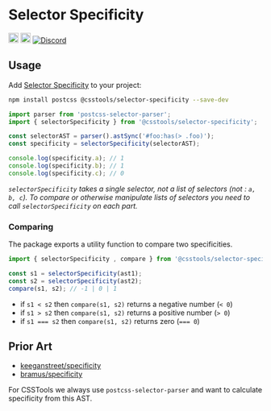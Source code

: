 # Selector Specificity

[<img alt="npm version" src="https://img.shields.io/npm/v/@csstools/selector-specificity.svg" height="20">][npm-url]
[<img alt="Build Status" src="https://github.com/csstools/postcss-plugins/workflows/test/badge.svg" height="20">][cli-url]
[<img alt="Discord" src="https://shields.io/badge/Discord-5865F2?logo=discord&logoColor=white">][discord]

## Usage

Add [Selector Specificity] to your project:

```bash
npm install postcss @csstools/selector-specificity --save-dev
```

```js
import parser from 'postcss-selector-parser';
import { selectorSpecificity } from '@csstools/selector-specificity';

const selectorAST = parser().astSync('#foo:has(> .foo)');
const specificity = selectorSpecificity(selectorAST);

console.log(specificity.a); // 1
console.log(specificity.b); // 1
console.log(specificity.c); // 0
```

_`selectorSpecificity` takes a single selector, not a list of selectors (not : `a, b, c`).
To compare or otherwise manipulate lists of selectors you need to call `selectorSpecificity` on each part._

### Comparing

The package exports a utility function to compare two specificities.

```js
import { selectorSpecificity , compare } from '@csstools/selector-specificity';

const s1 = selectorSpecificity(ast1);
const s2 = selectorSpecificity(ast2);
compare(s1, s2); // -1 | 0 | 1
```

- if `s1 < s2` then `compare(s1, s2)` returns a negative number (`< 0`)
- if `s1 > s2` then `compare(s1, s2)` returns a positive number (`> 0`)
- if `s1 === s2` then `compare(s1, s2)` returns zero (`=== 0`)

## Prior Art

- [keeganstreet/specificity](https://github.com/keeganstreet/specificity)
- [bramus/specificity](https://github.com/bramus/specificity)

For CSSTools we always use `postcss-selector-parser` and want to calculate specificity from this AST.

[cli-url]: https://github.com/csstools/postcss-plugins/actions/workflows/test.yml?query=workflow/test
[discord]: https://discord.gg/bUadyRwkJS
[npm-url]: https://www.npmjs.com/package/@csstools/selector-specificity

[Selector Specificity]: https://github.com/csstools/postcss-plugins/tree/main/packages/selector-specificity

